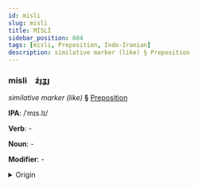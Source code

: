 ```yaml
---
id: misli
slug: misli
title: MİSLİ
sidebar_position: 684
tags: [misli, Preposition, Indo-Iranian]
description: similative marker (like) § Preposition
---
```


### misli&emsp;<span kind="abugida">ƶ́ȷʓȷ</span>

*similative marker (like)* **§** [Preposition](../../tags/Preposition)

**IPA**: /ˈmɪs.lɪ/

**Verb**: -

**Noun**: -

**Modifier**: -

<details>
    <summary>Origin</summary>
    Persian, Dari مثل mesl-e [mɪs.lɪ]<br/>
    <em>Indo-Iranian Language Family</em>
</details>
